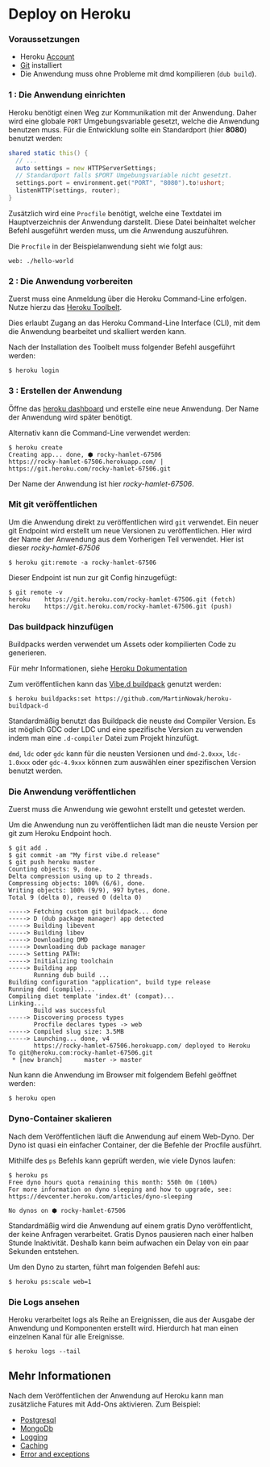 # Deploy on Heroku

### Voraussetzungen

- Heroku [Account](https://signup.heroku.com/login)
- [Git](https://git-scm.com/) installiert
- Die Anwendung muss ohne Probleme mit dmd kompilieren (`dub build`).

### 1 : Die Anwendung einrichten

Heroku benötigt einen Weg zur Kommunikation mit der Anwendung.
Daher wird eine globale `PORT` Umgebungsvariable gesetzt, welche
die Anwendung benutzen muss.
Für die Entwicklung sollte ein Standardport (hier __8080__) benutzt werden:

```d
shared static this() {
  // ...
  auto settings = new HTTPServerSettings;
  // Standardport falls $PORT Umgebungsvariable nicht gesetzt.
  settings.port = environment.get("PORT", "8080").to!ushort;
  listenHTTP(settings, router);
}
```

Zusätzlich wird eine `Procfile` benötigt, welche eine Textdatei
im Hauptverzeichnis der Anwendung darstellt. Diese Datei beinhaltet
welcher Befehl ausgeführt werden muss, um die Anwendung auszuführen.

Die `Procfile` in der Beispielanwendung sieht wie folgt aus:

```
web: ./hello-world
```

### 2 : Die Anwendung vorbereiten

Zuerst muss eine Anmeldung über die Heroku Command-Line erfolgen.
Nutze hierzu das [Heroku Toolbelt](https://toolbelt.heroku.com/standalone).

Dies erlaubt Zugang an das Heroku Command-Line Interface (CLI),
mit dem die Anwendung bearbeitet und skalliert werden kann.

Nach der Installation des Toolbelt muss folgender Befehl ausgeführt werden:

```
$ heroku login
```

### 3 : Erstellen der Anwendung

Öffne das [heroku dashboard](https://dashboard.heroku.com) und erstelle
eine neue Anwendung. Der Name der Anwendung wird später benötigt.

Alternativ kann die Command-Line verwendet werden:

```
$ heroku create
Creating app... done, ⬢ rocky-hamlet-67506
https://rocky-hamlet-67506.herokuapp.com/ | https://git.heroku.com/rocky-hamlet-67506.git
```

Der Name der Anwendung ist hier *rocky-hamlet-67506*.

### Mit git veröffentlichen

Um die Anwendung direkt zu veröffentlichen wird `git` verwendet.
Ein neuer git Endpoint wird erstellt um neue Versionen zu
veröffentlichen. Hier wird der Name der Anwendung aus dem
Vorherigen Teil verwendet. Hier ist dieser *rocky-hamlet-67506*

```
$ heroku git:remote -a rocky-hamlet-67506
```

Dieser Endpoint ist nun zur git Config hinzugefügt:

```
$ git remote -v
heroku    https://git.heroku.com/rocky-hamlet-67506.git (fetch)
heroku    https://git.heroku.com/rocky-hamlet-67506.git (push)
```

### Das buildpack hinzufügen

Buildpacks werden verwendet um Assets oder kompilierten Code zu generieren.

Für mehr Informationen, siehe [Heroku Dokumentation](https://devcenter.heroku.com/articles/buildpacks)

Zum veröffentlichen kann das
[Vibe.d buildpack](https://github.com/MartinNowak/heroku-buildpack-d)
genutzt werden:

```
$ heroku buildpacks:set https://github.com/MartinNowak/heroku-buildpack-d
```

Standardmäßig benutzt das Buildpack die neuste `dmd` Compiler Version.
Es ist möglich GDC oder LDC und eine spezifische Version zu verwenden
indem man eine `.d-compiler` Datei zum Projekt hinzufügt.

`dmd`, `ldc` oder `gdc` kann für die neusten Versionen und
`dmd-2.0xxx`, `ldc-1.0xxx` oder `gdc-4.9xxx` können zum auswählen
einer spezifischen Version benutzt werden.

### Die Anwendung veröffentlichen

Zuerst muss die Anwendung wie gewohnt erstellt und getestet werden.

Um die Anwendung nun zu veröffentlichen lädt man die neuste Version
per git zum Heroku Endpoint hoch.

```
$ git add .
$ git commit -am "My first vibe.d release"
$ git push heroku master
Counting objects: 9, done.
Delta compression using up to 2 threads.
Compressing objects: 100% (6/6), done.
Writing objects: 100% (9/9), 997 bytes, done.
Total 9 (delta 0), reused 0 (delta 0)

-----> Fetching custom git buildpack... done
-----> D (dub package manager) app detected
-----> Building libevent
-----> Building libev
-----> Downloading DMD
-----> Downloading dub package manager
-----> Setting PATH:
-----> Initializing toolchain
-----> Building app
       Running dub build ...
Building configuration "application", build type release
Running dmd (compile)...
Compiling diet template 'index.dt' (compat)...
Linking...
       Build was successful
-----> Discovering process types
       Procfile declares types -> web
-----> Compiled slug size: 3.5MB
-----> Launching... done, v4
       https://rocky-hamlet-67506.herokuapp.com/ deployed to Heroku
To git@heroku.com:rocky-hamlet-67506.git
 * [new branch]      master -> master
```

Nun kann die Anwendung im Browser mit folgendem Befehl geöffnet werden:

```
$ heroku open
```

### Dyno-Container skalieren

Nach dem Veröffentlichen läuft die Anwendung auf einem Web-Dyno.
Der Dyno ist quasi ein einfacher Container, der die Befehle der
Procfile ausführt.

Mithilfe des `ps` Befehls kann geprüft werden, wie viele Dynos laufen:

```
$ heroku ps
Free dyno hours quota remaining this month: 550h 0m (100%)
For more information on dyno sleeping and how to upgrade, see:
https://devcenter.heroku.com/articles/dyno-sleeping

No dynos on ⬢ rocky-hamlet-67506
```

Standardmäßig wird die Anwendung auf einem gratis Dyno
veröffentlicht, der keine Anfragen verarbeitet. Gratis Dynos
pausieren nach einer halben Stunde Inaktivität. Deshalb kann
beim aufwachen ein Delay von ein paar Sekunden entstehen.

Um den Dyno zu starten, führt man folgenden Befehl aus:

```
$ heroku ps:scale web=1
```

### Die Logs ansehen

Heroku verarbeitet logs als Reihe an Ereignissen, die aus der
Ausgabe der Anwendung und Komponenten erstellt wird. Hierdurch
hat man einen einzelnen Kanal für alle Ereignisse.

```
$ heroku logs --tail
```

## Mehr Informationen

Nach dem Veröffentlichen der Anwendung auf Heroku kann man
zusätzliche Fatures mit Add-Ons aktivieren. Zum Beispiel:

- [Postgresql](https://elements.heroku.com/addons/heroku-postgresql)
- [MongoDb](https://elements.heroku.com/addons/mongohq)
- [Logging](https://elements.heroku.com/addons#logging)
- [Caching](https://elements.heroku.com/addons#caching)
- [Error and exceptions](https://elements.heroku.com/addons#errors-exceptions)
